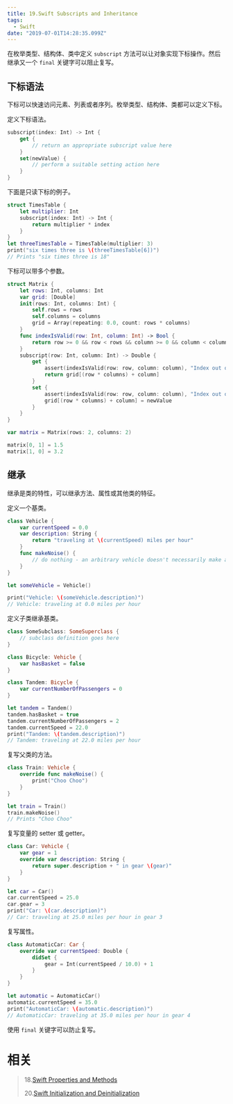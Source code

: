 ```yaml
---
title: 19.Swift Subscripts and Inheritance
tags:
  - Swift
date: "2019-07-01T14:28:35.099Z"
---
```


在枚举类型、结构体、类中定义 `subscript` 方法可以让对象实现下标操作。然后继承又一个 `final` 关键字可以阻止复写。

<!-- more -->

## 下标语法

下标可以快速访问元素、列表或者序列。枚举类型、结构体、类都可以定义下标。

定义下标语法。

```swift
subscript(index: Int) -> Int {
    get {
        // return an appropriate subscript value here
    }
    set(newValue) {
        // perform a suitable setting action here
    }
}
```

下面是只读下标的例子。

```swift
struct TimesTable {
    let multiplier: Int
    subscript(index: Int) -> Int {
        return multiplier * index
    }
}
let threeTimesTable = TimesTable(multiplier: 3)
print("six times three is \(threeTimesTable[6])")
// Prints "six times three is 18"
```

下标可以带多个参数。

```swift
struct Matrix {
    let rows: Int, columns: Int
    var grid: [Double]
    init(rows: Int, columns: Int) {
        self.rows = rows
        self.columns = columns
        grid = Array(repeating: 0.0, count: rows * columns)
    }
    func indexIsValid(row: Int, column: Int) -> Bool {
        return row >= 0 && row < rows && column >= 0 && column < columns
    }
    subscript(row: Int, column: Int) -> Double {
        get {
            assert(indexIsValid(row: row, column: column), "Index out of range")
            return grid[(row * columns) + column]
        }
        set {
            assert(indexIsValid(row: row, column: column), "Index out of range")
            grid[(row * columns) + column] = newValue
        }
    }
}

var matrix = Matrix(rows: 2, columns: 2)

matrix[0, 1] = 1.5
matrix[1, 0] = 3.2
```

## 继承

继承是类的特性，可以继承方法、属性或其他类的特征。

定义一个基类。

```swift
class Vehicle {
    var currentSpeed = 0.0
    var description: String {
        return "traveling at \(currentSpeed) miles per hour"
    }
    func makeNoise() {
        // do nothing - an arbitrary vehicle doesn't necessarily make a noise
    }
}

let someVehicle = Vehicle()

print("Vehicle: \(someVehicle.description)")
// Vehicle: traveling at 0.0 miles per hour
```

定义子类继承基类。

```swift
class SomeSubclass: SomeSuperclass {
    // subclass definition goes here
}

class Bicycle: Vehicle {
    var hasBasket = false
}

class Tandem: Bicycle {
    var currentNumberOfPassengers = 0
}

let tandem = Tandem()
tandem.hasBasket = true
tandem.currentNumberOfPassengers = 2
tandem.currentSpeed = 22.0
print("Tandem: \(tandem.description)")
// Tandem: traveling at 22.0 miles per hour
```

复写父类的方法。

```swift
class Train: Vehicle {
    override func makeNoise() {
        print("Choo Choo")
    }
}

let train = Train()
train.makeNoise()
// Prints "Choo Choo"
```

复写变量的 setter 或 getter。

```swift
class Car: Vehicle {
    var gear = 1
    override var description: String {
        return super.description + " in gear \(gear)"
    }
}

let car = Car()
car.currentSpeed = 25.0
car.gear = 3
print("Car: \(car.description)")
// Car: traveling at 25.0 miles per hour in gear 3
```

复写属性。

```swift
class AutomaticCar: Car {
    override var currentSpeed: Double {
        didSet {
            gear = Int(currentSpeed / 10.0) + 1
        }
    }
}

let automatic = AutomaticCar()
automatic.currentSpeed = 35.0
print("AutomaticCar: \(automatic.description)")
// AutomaticCar: traveling at 35.0 miles per hour in gear 4
```

使用 `final` 关键字可以防止复写。

# 相关

> 18.[Swift Properties and Methods](https://github.com/zfanli/notes/blob/master/swift/18.PropertiesAndMethods.md)
>
> 20.[Swift Initialization and Deinitialization](https://github.com/zfanli/notes/blob/master/swift/20.InitializationAndDeinitialization.md)
